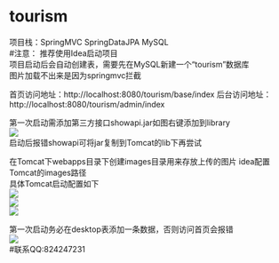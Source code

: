 # tourism
项目栈：SpringMVC SpringDataJPA MySQL  
#注意：
推荐使用Idea启动项目  
项目启动后会自动创建表，需要先在MySQL新建一个“tourism”数据库  
图片加载不出来是因为springmvc拦截  

首页访问地址：http://localhost:8080/tourism/base/index
后台访问地址：http://localhost:8080/tourism/admin/index

第一次启动需添加第三方接口showapi.jar如图右键添加到library   
![](https://github.com/jwwam/tourism/blob/master/src/main/webapp/images/addjar1.png)    
启动后报错showapi可将jar复制到Tomcat的lib下再尝试  

在Tomcat下webapps目录下创建images目录用来存放上传的图片 idea配置Tomcat的images路径  
具体Tomcat启动配置如下  
![](https://github.com/jwwam/tourism/blob/master/src/main/webapp/images/imageUpload1.png)   
![](https://github.com/jwwam/tourism/blob/master/src/main/webapp/images/imageUpload2.png)   
![](https://github.com/jwwam/tourism/blob/master/src/main/webapp/images/imageUpload3.png)   

第一次启动务必在desktop表添加一条数据，否则访问首页会报错  
![](https://github.com/jwwam/tourism/blob/master/src/main/webapp/images/beforestart.png)  
#联系QQ:824247231  
